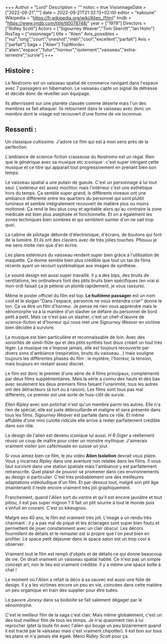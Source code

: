 +++
Author = "Lord"
Description = ""
notoc = true
VisionnageDate = ["2022-09-21",""]
date = 2022-09-21T21:32:13+02:00
editor = "kakoune"
Wikipedia = "https://fr.wikipedia.org/wiki/Alien_(film)"
Imdb = "https://www.imdb.com/title/tt0078748/"
year = ["1979"]
Directors = ["Ridley Scott"]
Actors = ["Sigourney Weaver","Tom Skerritt","Ian Holm"]
RssTag = ["visionnage"]
title = "Alien"
Avis_possibles = ["nul","long","court","oneshot","meh","cool","excellent","parfait"]
Avis = ["parfait"] 
Saga = ["Alien"]
TopWords=["alien","espace","futur","horreur","isolement","vaisseau","extra-terrestre","survie"]
+++
## Histoire :
Le Nostromo est un vaisseau spatial de commerce navigant dans l'espace avec 7 passagers en hibernation.
Le vaisseau capte un signal de détresse et décide donc de réveiller son équipage.

Ils atterrissent sur une planète classée comme déserte mais l'un des membres se fait attaquer.
Ils retournent dans le vaisseau avec donc un membre dont le visage est recouvert d'une forme de vie inconnue.

## Ressenti :
Un classique cultissime.
J'adore ce film qui est à mon sens près de la perfection.

L'ambiance de science-fiction crasseuse du Nostromo est un régal.
Rien que le générique avec sa musique etc iconique : c'est super intrigant cette musique et ce titre qui apparait tout progressivement en prenant bien son temps.

Le vaisseau spatial a une putain de gueule.
C'est un personnage à lui tout seul.
L'extérieur est assez mochtoc mais l'intérieur c'est une esthétique hors du temps.
Ça semble super grand, ls différents niveaux ont une ambiance différente entre les quartiers du personnel qui sont plutôt lumineux et semble intégralement recouvert de matière plus ou moins moltonné.
Ça rend le lieu plus cosy et agréable alors qu'au contraire la zone médicale est bien plus aseptisée et fonctionnelle.
Et on a également les zones techniques bien sombres et qui semblent suinter d'on ne sait trop quoi.

La cabine de pilotage déborde d'électronique, d'écrans, de boutons qui font de la lumière.
Et ils ont des claviers avec de très jolies touches.
Pfiouuu je me sens moite rien que d'en écrire.

Les plans extérieurs du vaisseau rendent super bien grâce à l'utilisation de maquette.
Ça donne semble bien plus crédible que tout un tas de films récents ayant un recourt systèmatique aux images de synthèse.

Le sound design est aussi super travaillé.
Il y a des bips, des bruits de ventilations, les ordinateurs font des ptits bruits bien spécifiques (en vrai si mon ordi faisait ça je pèterai un plomb rapidement, je vous rassure).

Même le poster officiel du film est top.
**Le huitième passager** est un nom cool et le slogan “Dans l'espace, personne ne vous entendra crier” donne le ton.
Ça va être un film d'horreur.
Je pense ne rien vous apprendre mais le xénomorphe va à la manière d'un slasher se défaire du personnel de bord petit à petit.
Mais ce n'est pas un slasher, c'est un chef-d'œuvre de science-fiction et d'horreur qui nous met une *Sigourney Weaver* en victime bien décidée à survivre.

La musique est bien particulière et reconnaissable de loin.
Avec des sonorités de simili-flûte qui et des ptits synthés tout doux créant un tout très léger.
La musique ne s'impose jamais, elle est toujours recouverte par divers sons d'ambiance (respiration, bruits du vaisseau…) mais souligne toujours les différentes phases du film : le mystère, l'horreur, la tension, mais toujours en restant assez discret.

Le film est donc le premier d'une série de 4 films principaux, complémenté par deux films supplémentaires.
Mais la série a connu des hauts et des bas avec seulement les deux premiers films faisant l'unanimité, tous les autres ont des détracteurs (à tort ou à raison).
Les films sont tous pas mal différents, ce premier est une sorte de huis-clôt de survie.

*Ellen Ripley* avec son potichat n'est qu'un membre parmi les autres.
Elle n'a rien de spécial, elle est juste débrouillarde et maligne et sera présente dans tous les films.
*Sigourney Weaver* est parfaite dans ce rôle.
Et même affublée d'une mini culotte ridicule elle arrive à rester parfaitement crédible dans son rôle.

Le design de l'alien est devenu iconique lui aussi.
*H R Giger* a réellement réussi un coup de maître pour créer un monstre mythique.
J'aimerais vraiment visiter son café/musée en suisse un jour.

Si vous aimez bien ce film, le jeu vidéo **Alien Isolation** devrait vous plaire.
Vous y incarnez *Ripley* dans une aventure non relatée dans les films.
Il vous faut survivre dans une station spatiale mais l'ambiance y est parfaitement retranscrite.
Quel plaisir de pouvoir se promener dans ces environnements au design si particulier.
C'est très probablement une des meilleures adaptations vidéoludique d'un film.
Et par-dessus tout, malgré son ptit âge (maintenant) il reste encore vraiment très joli graphiquement.

Franchement, quand l'*Alien* sort du ventre et qu'il est encore jaunâtre et tout pitiou, il est pas super mignon ?
Il fait un ptit sourire à tout le monde puis s'enfuit en courant.
C'est so kikeugnou.

Malgré ses 40 ans, le film est vraiment très joli.
L'image a un rendu très charmant : il y a pas mal de piqué et les éclairages sont super bien foutu et permettent de jouer constamment avec un clair obscur.
Les décors fourmillent de détails et le remaster est si propre que l'on peut bien en profiter.
Le space petit déjeuner dans le space salon est un trop cool à observer.

Vraiment tout le film est rempli d'objets et de détails ce qui donne beaucoup de vie.
On dirait vraiment un vaisseau spatial habité.
Ce n'est pas un simple concept art, non le lieu est vraiment crédible.
Il y a même une space boîte à chat !

Le moment où l'*Alien* a refait la déco à sa sauvec est aussi une folie de design.
Il y a les victimes encore un peu en vie, coincées dans cette matière un peu organique en train des supplier pour être tuées.

Le pauvre *Jonesy* dans sa boiboite se fait salement dégager par le xénomorphe.

C'est le meilleur film de la saga c'est clair.
Mais même globalement, c'est un des tout meilleur film de tous les temps.
Je n'ai quasiment rien à lui reprocher (ptet la toute fin avec l'alien qui bouge un peu bizarrement quand il est tracté par le vaisseau mais c'est vraiment chipotter).
Il est bon sur tous les plans et n'a jamais été égalé.
Merci *Ridley Scott* pour ça.
